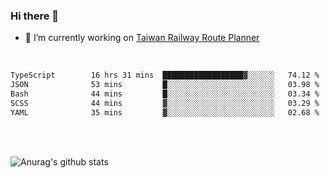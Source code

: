 ### Hi there 👋

- 🔭 I’m currently working on [Taiwan Railway Route Planner](https://github.com/Taiwan-Railway-Route-Planner)

<br/>

<!--START_SECTION:waka-->

```txt
TypeScript        16 hrs 31 mins  ██████████████████▓░░░░░░   74.12 %
JSON              53 mins         █░░░░░░░░░░░░░░░░░░░░░░░░   03.98 %
Bash              44 mins         █░░░░░░░░░░░░░░░░░░░░░░░░   03.34 %
SCSS              44 mins         ▓░░░░░░░░░░░░░░░░░░░░░░░░   03.29 %
YAML              35 mins         ▓░░░░░░░░░░░░░░░░░░░░░░░░   02.68 %
```

<!--END_SECTION:waka-->

<br/>
<br/>

![Anurag's github stats](https://github-readme-stats.vercel.app/api?username=DepickereSven&show_icons=true&theme=tokyonight)



<!--
**DepickereSven/DepickereSven** is a ✨ _special_ ✨ repository because its `README.md` (this file) appears on your GitHub profile.

Here are some ideas to get you started:

- 🔭 I’m currently working on ...
- 🌱 I’m currently learning ...
- 👯 I’m looking to collaborate on ...
- 🤔 I’m looking for help with ...
- 💬 Ask me about ...
- 📫 How to reach me: ...
- 😄 Pronouns: ...
- ⚡ Fun fact: ...
-->
